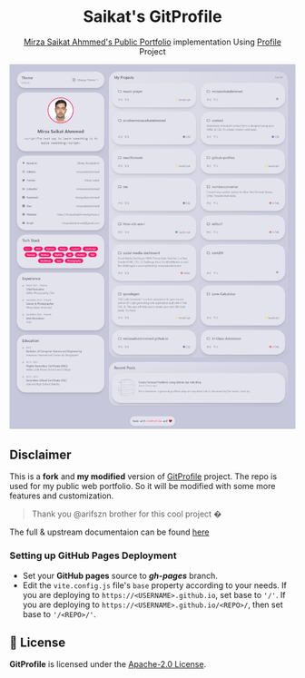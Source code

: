 <h1 align="center">Saikat's GitProfile</h1>
<p align="center"><a href="https://mirzasaikatahmmed.netlify.io">Mirza Saikat Ahmmed's Public Portfolio</a> implementation Using <a href="https://github.com/mirzasaikatahmmed">Profile</a> Project</p>

<img title="tste" src="./res/Full%20Page%20Snapshot.png">

## Disclaimer

This is a **fork** and **my modified** version of [GitProfile](https://github.com/mirzasaikatahmmed) project. The repo is used for my public web portfolio. So it will be modified with some more features and customization.


> Thank you @arifszn brother for this cool project �

The full & upstream documentaion can be found [here](https://github.com/mirzasaikatahmmed/gitprofile/blob/main/README.md)

### Setting up GitHub Pages Deployment

  - Set your **GitHub pages** source to ***gh-pages*** branch.
  - Edit the `vite.config.js` file's `base` property according to your needs. If you are deploying to `https://<USERNAME>.github.io`, set base to `'/'`. If you are deploying to `https://<USERNAME>.github.io/<REPO>/`, then set base to `'/<REPO>/'`.


## 📄 License

**GitProfile** is licensed under the [Apache-2.0 License](https://github.com/mirzasaikatahmmed/gitprofile/blob/main/LICENSE).

